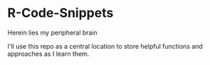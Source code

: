 # R-Code-Snippets
Herein lies my peripheral brain

I'll use this repo as a central location to store helpful functions and approaches as I learn them.

